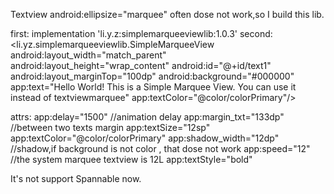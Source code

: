 Textview android:ellipsize="marquee" often dose not work,so I build this lib.

first:
implementation 'li.y.z:simplemarqueeviewlib:1.0.3'
second:
 <li.yz.simplemarqueeviewlib.SimpleMarqueeView
            android:layout_width="match_parent"
            android:layout_height="wrap_content"
            android:id="@+id/text1"
            android:layout_marginTop="100dp"
            android:background="#000000"
            app:text="Hello World! This is a Simple Marquee View. You can use it instead of textviewmarquee"
            app:textColor="@color/colorPrimary"/>

attrs:
app:delay="1500" //animation delay
app:margin_txt="133dp" //between two texts margin
app:textSize="12sp" 
app:textColor="@color/colorPrimary"
app:shadow_width="12dp" //shadow,if background is not color , that dose not work
app:speed="12"   //the system marquee textview is 12L
app:textStyle="bold"


It's not support Spannable now.